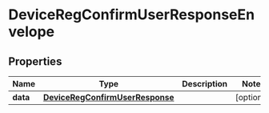
# DeviceRegConfirmUserResponseEnvelope

## Properties
Name | Type | Description | Notes
------------ | ------------- | ------------- | -------------
**data** | [**DeviceRegConfirmUserResponse**](DeviceRegConfirmUserResponse.md) |  |  [optional]



